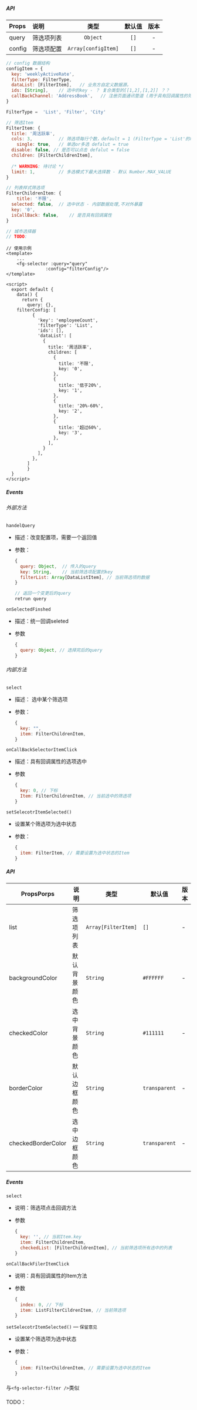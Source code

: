 #### <fg-selector />

##### API

| Props  | 说明       |        类型         | 默认值 | 版本 |
| :----- | :--------- | :-----------------: | :----: | :--: |
| query  | 筛选项列表 |      `Object`       |  `[]`  |  -   |
| config | 筛选项配置 | `Array[configItem]` |  `[]`  |  -   |

```js
// config 数据结构
configItem = {
  key: 'weeklyActiveRate',
  filterType: FilterType,
  dataList: [FilterItem],	// 业务方自定义数据源。
  ids: [String],	// 选中的key - ？ 复合类型的[[1,2],[1,2]] ？？
  callBackChannel: 'AddressBook',	// 注册页面通讯管道 (用于具有回调属性的筛选项注册响应的管道)
}

FilterType =  'List', 'Filter', 'City'

// 筛选Item
FilterItem: {
  title: '周活跃率',
  cols: 3,			// 筛选项每行个数，default = 1 (FilterType = 'List'的时候固定为 1)
	single: true,	// 单选or多选 defalut = true
  disable: false, // 是否可以点击 defalut = false
  children: [FilterChildrenItem],
  
  /* WARNING: 待讨论 */
  limit: 1, 		// 多选模式下最大选择数 - 默认 Number.MAX_VALUE 
}

// 列表样式筛选项
FilterChildrenItem: {
	title: '不限',
  selected: false,	// 选中状态 - 内部数据处理,不对外暴露
  key: '0',
  isCallBack: false,	// 是否具有回调属性
}

// 城市选择器
// TODO: 
```

```vue
// 使用示例
<template>
	...
	<fg-selector :query="query" 
               :config="filterConfig"/>
</template>

<script>
  export default {
  	data() {
      return {
        query: {},
  	filterConfig: [
          {
            'key': 'employeeCount',
            'filterType': 'List',
            'ids': [],
            'dataList': [
              {
                title: '周活跃率',
                children: [
                  {
                    title: '不限',
                    key: '0',
                  },
                  {
                    title: '低于20%',
                    key: '1',
                  },
                  {
                    title: '20%-60%',
                    key: '2',
                  },
                  {
                    title: '超过60%',
                    key: '3',
                  },
                ],
              }
            ],
          },
        ]
    	}
  }
</script>
```

##### Events

###### 外部方法

`handelQuery` 

- 描述：改变配置项，需要一个返回值

- 参数：

  ```js
  {
    query: Object,	// 传入的query
    key: String,	// 当前筛选项配置的key
    filterList: Array[DataListItem], // 当前筛选项的数据
  }
  
  // 返回一个变更后的query
  retrun query
  ```

`onSelectedFinshed`

- 描述：统一回调seleted

- 参数

  ```js
  {
    query: Object, // 选择完后的query
  }
  ```

###### 内部方法

`select`

- 描述： 选中某个筛选项

- 参数：

  ```js
  {
    key: "",
    item: FilterChildrenItem,
  }
  ```

`onCallBackSelectorItemClick` 

- 描述：具有回调属性的选项选中

- 参数

  ```js
  {
    key: 0, // 下标
    Item: FilterChildrenItem, // 当前选中的筛选项
  }
  ```

`setSelecotrItemSelected()` 

- 设置某个筛选项为选中状态

- 参数：

  ```js
  {
    item: FilterItem, // 需要设置为选中状态的Item
  }
  ```

#### <fg-selector-filter />

##### API

| PropsPorps         | 说明         | 类型                | 默认值        | 版本 |
| ------------------ | ------------ | ------------------- | ------------- | ---- |
| list               | 筛选项列表   | `Array[FilterItem]` | `[]`          | -    |
| backgroundColor    | 默认背景颜色 | `String`            | `#FFFFFF`     | -    |
| checkedColor       | 选中背景颜色 | `String`            | `#111111`     | -    |
| borderColor        | 默认边框颜色 | `String`            | `transparent` | -    |
| checkedBorderColor | 选中边框颜色 | `String`            | `transparent` | -    |

##### Events

`select`

- 说明：筛选项点击回调方法

- 参数

  ```js
  {
    key: '', // 当前Item.key
    item: FilterChildrenItem,
    checkedList: [FilterChildrenItem], // 当前筛选项所有选中的列表
  }
  ```

`onCallBackFilerItemClick`

- 说明：具有回调属性的Item方法

- 参数

  ```js
  {
    index: 0, // 下标
    item: ListFilterCildrenItem, // 当前筛选项
  }
  ```

`setSelecotrItemSelected()` — `保留意见`

- 设置某个筛选项为选中状态

- 参数：

  ```js
  {
    item: FilterChildrenItem, // 需要设置为选中状态的Item
  }
  ```



#### <fg-selector-list-filter />

与`<fg-selector-filter />`类似



#### <fg-selector-city-filter />

TODO：
